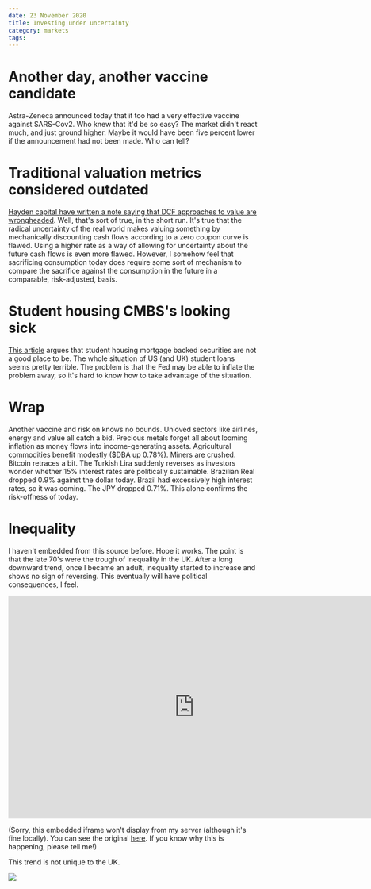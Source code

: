 ```yaml
---
date: 23 November 2020
title: Investing under uncertainty
category: markets
tags:
---
```


# Another day, another vaccine candidate

Astra-Zeneca announced today that it too had a very effective vaccine against SARS-Cov2. 
Who knew that it'd be so easy?
The market didn't react much, and just ground higher.
Maybe it would have been five percent lower if the announcement had not been made.
Who can tell?

# Traditional valuation metrics considered outdated

[Hayden capital have written a note saying that DCF approaches to value are wrongheaded](https://seekingalpha.com/article/4390483-hayden-capital-quarterly-letter-q3-2020).
Well, that's sort of true, in the short run. 
It's true that the radical uncertainty of the real world makes valuing something by mechanically discounting cash flows according to a zero coupon curve is flawed. Using a higher rate as a way of allowing for uncertainty about the future cash flows is even more flawed. 
However, I somehow feel that sacrificing consumption today does require some sort of mechanism to compare the sacrifice against the consumption in the future in a comparable, risk-adjusted, basis. 

# Student housing CMBS's looking sick

[This article](https://wolfstreet.com/2020/11/22/taxpayers-face-435-billion-in-student-loan-losses-already-baked-in-department-of-education-study/) argues that student housing mortgage backed securities are not a good place to be. 
The whole situation of US (and UK) student loans seems pretty terrible. 
The problem is that the Fed may be able to inflate the problem away, so it's hard to know how to take advantage of the situation.


# Wrap

Another vaccine and risk on knows no bounds.
Unloved sectors like airlines, energy and value all catch a bid.
Precious metals forget all about looming inflation as money flows into income-generating assets.
Agricultural commodities benefit modestly ($DBA up 0.78%).
Miners are crushed.
Bitcoin retraces a bit.
The Turkish Lira suddenly reverses as investors wonder whether 15% interest rates are politically sustainable.
Brazilian Real dropped 0.9% against the dollar today. Brazil had excessively high interest rates, so it was coming.
The JPY dropped 0.71%. This alone confirms the risk-offness of today.

# Inequality

I haven't embedded from this source before. Hope it works. 
The point is that the late 70's were the trough of inequality in the UK. 
After a long downward trend, once I became an adult, inequality started to increase and shows no sign of reversing.
This eventually will have political consequences, I feel.

<iframe style="border: 0px none;" src="http://chartbookofeconomicinequality.com/wp-content/uploads/countrycharts/UK/UK_Chartbook.html" height="450" width="750" scrolling="no"></iframe>


(Sorry, this embedded iframe won't display from my server (although it's fine locally). You can see the original [here](http://chartbookofeconomicinequality.com/wp-content/uploads/countrycharts/UK/UK_Chartbook.html). If you know why this is happening, please tell me!)

This trend is not unique to the UK. 

<img src="https://ourworldindata.org/uploads/2018/07/Top-Incomes-750x536.png">
